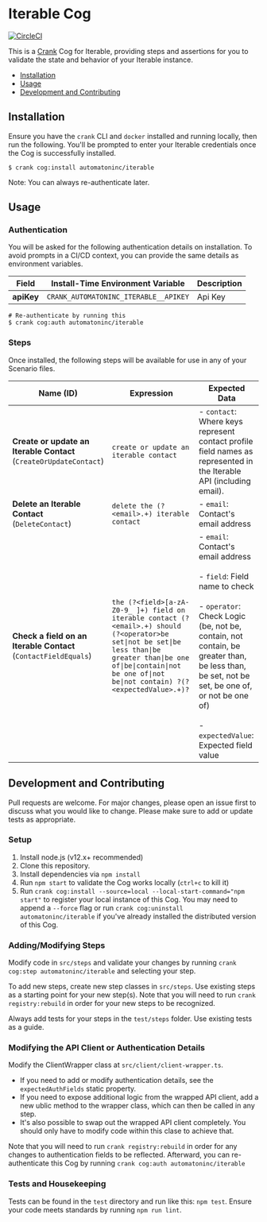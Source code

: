 # Iterable Cog

[![CircleCI](https://circleci.com/gh/run-crank/cog-iterable/tree/master.svg?style=svg)](https://circleci.com/gh/run-crank/cog-iterable/tree/master)

This is a [Crank][what-is-crank] Cog for Iterable, providing
steps and assertions for you to validate the state and behavior of your
Iterable instance.

* [Installation](#installation)
* [Usage](#usage)
* [Development and Contributing](#development-and-contributing)

## Installation

Ensure you have the `crank` CLI and `docker` installed and running locally,
then run the following.  You'll be prompted to enter your Iterable
credentials once the Cog is successfully installed.

```shell-session
$ crank cog:install automatoninc/iterable
```

Note: You can always re-authenticate later.

## Usage

### Authentication
<!-- run `crank cog:readme automatoninc/iterable` to update -->
<!-- authenticationDetails -->
You will be asked for the following authentication details on installation. To avoid prompts in a CI/CD context, you can provide the same details as environment variables.

| Field | Install-Time Environment Variable | Description |
| --- | --- | --- |
| **apiKey** | `CRANK_AUTOMATONINC_ITERABLE__APIKEY` | Api Key |

```shell-session
# Re-authenticate by running this
$ crank cog:auth automatoninc/iterable
```
<!-- authenticationDetailsEnd -->

### Steps
Once installed, the following steps will be available for use in any of your
Scenario files.

<!-- run `crank cog:readme automatoninc/iterable` to update -->
<!-- stepDetails -->
| Name (ID) | Expression | Expected Data |
| --- | --- | --- |
| **Create or update an Iterable Contact**<br>(`CreateOrUpdateContact`) | `create or update an iterable contact` | - `contact`: Where keys represent contact profile field names as represented in the Iterable API (including email). |
| **Delete an Iterable Contact**<br>(`DeleteContact`) | `delete the (?<email>.+) iterable contact` | - `email`: Contact's email address |
| **Check a field on an Iterable Contact**<br>(`ContactFieldEquals`) | `the (?<field>[a-zA-Z0-9_ ]+) field on iterable contact (?<email>.+) should (?<operator>be set\|not be set\|be less than\|be greater than\|be one of\|be\|contain\|not be one of\|not be\|not contain) ?(?<expectedValue>.+)?` | - `email`: Contact's email address <br><br>- `field`: Field name to check <br><br>- `operator`: Check Logic (be, not be, contain, not contain, be greater than, be less than, be set, not be set, be one of, or not be one of) <br><br>- `expectedValue`: Expected field value |
<!-- stepDetailsEnd -->

## Development and Contributing
Pull requests are welcome. For major changes, please open an issue first to
discuss what you would like to change. Please make sure to add or update tests
as appropriate.

### Setup

1. Install node.js (v12.x+ recommended)
2. Clone this repository.
3. Install dependencies via `npm install`
4. Run `npm start` to validate the Cog works locally (`ctrl+c` to kill it)
5. Run `crank cog:install --source=local --local-start-command="npm start"` to
   register your local instance of this Cog. You may need to append a `--force`
   flag or run `crank cog:uninstall automatoninc/iterable` if you've already
   installed the distributed version of this Cog.

### Adding/Modifying Steps
Modify code in `src/steps` and validate your changes by running
`crank cog:step automatoninc/iterable` and selecting your step.

To add new steps, create new step classes in `src/steps`. Use existing steps as
a starting point for your new step(s). Note that you will need to run
`crank registry:rebuild` in order for your new steps to be recognized.

Always add tests for your steps in the `test/steps` folder. Use existing tests
as a guide.

### Modifying the API Client or Authentication Details
Modify the ClientWrapper class at `src/client/client-wrapper.ts`.

- If you need to add or modify authentication details, see the
  `expectedAuthFields` static property.
- If you need to expose additional logic from the wrapped API client, add a new
  ublic method to the wrapper class, which can then be called in any step.
- It's also possible to swap out the wrapped API client completely. You should
  only have to modify code within this clase to achieve that.

Note that you will need to run `crank registry:rebuild` in order for any
changes to authentication fields to be reflected. Afterward, you can
re-authenticate this Cog by running `crank cog:auth automatoninc/iterable`

### Tests and Housekeeping
Tests can be found in the `test` directory and run like this: `npm test`.
Ensure your code meets standards by running `npm run lint`.

[what-is-crank]: https://crank.run?utm_medium=readme&utm_source=automatoninc%2Fiterable
